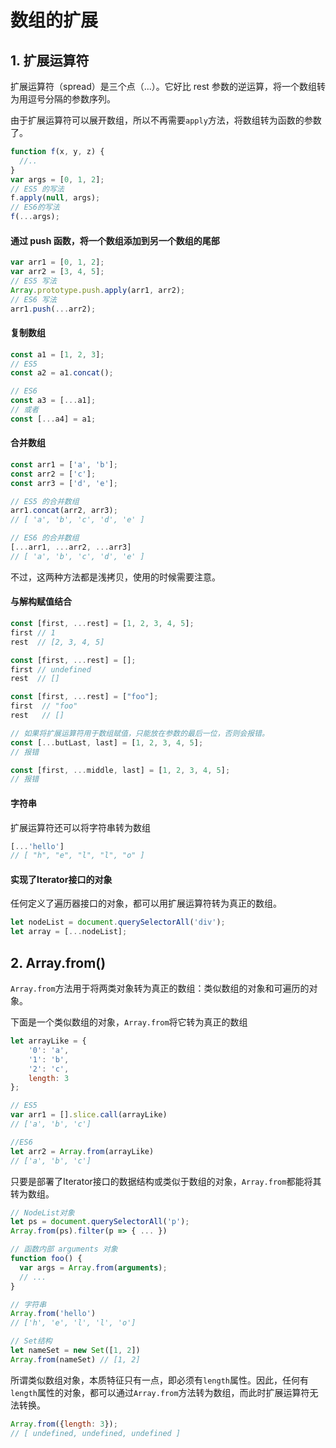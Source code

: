 

# 数组的扩展

## 1. 扩展运算符

扩展运算符（spread）是三个点（...）。它好比 rest 参数的逆运算，将一个数组转为用逗号分隔的参数序列。

由于扩展运算符可以展开数组，所以不再需要`apply`方法，将数组转为函数的参数了。

```js
function f(x, y, z) {
  //..
}
var args = [0, 1, 2];
// ES5 的写法
f.apply(null, args);
// ES6的写法
f(...args);
```

#### 通过 push 函数，将一个数组添加到另一个数组的尾部

```js
var arr1 = [0, 1, 2];
var arr2 = [3, 4, 5];
// ES5 写法
Array.prototype.push.apply(arr1, arr2);
// ES6 写法
arr1.push(...arr2);
```

#### 复制数组

```js
const a1 = [1, 2, 3];
// ES5
const a2 = a1.concat();

// ES6
const a3 = [...a1];
// 或者
const [...a4] = a1;
```

#### 合并数组

```js
const arr1 = ['a', 'b'];
const arr2 = ['c'];
const arr3 = ['d', 'e'];

// ES5 的合并数组
arr1.concat(arr2, arr3);
// [ 'a', 'b', 'c', 'd', 'e' ]

// ES6 的合并数组
[...arr1, ...arr2, ...arr3]
// [ 'a', 'b', 'c', 'd', 'e' ]
```

不过，这两种方法都是浅拷贝，使用的时候需要注意。

#### 与解构赋值结合

```js
const [first, ...rest] = [1, 2, 3, 4, 5];
first // 1
rest  // [2, 3, 4, 5]

const [first, ...rest] = [];
first // undefined
rest  // []

const [first, ...rest] = ["foo"];
first  // "foo"
rest   // []

// 如果将扩展运算符用于数组赋值，只能放在参数的最后一位，否则会报错。
const [...butLast, last] = [1, 2, 3, 4, 5];
// 报错

const [first, ...middle, last] = [1, 2, 3, 4, 5];
// 报错
```

#### 字符串

扩展运算符还可以将字符串转为数组

```js
[...'hello']
// [ "h", "e", "l", "l", "o" ]
```

#### 实现了Iterator接口的对象

任何定义了遍历器接口的对象，都可以用扩展运算符转为真正的数组。

```js
let nodeList = document.querySelectorAll('div');
let array = [...nodeList];
```


## 2. Array.from()

`Array.from`方法用于将两类对象转为真正的数组：类似数组的对象和可遍历的对象。

下面是一个类似数组的对象，`Array.from`将它转为真正的数组

```js
let arrayLike = {
    '0': 'a',
    '1': 'b',
    '2': 'c',
    length: 3
};

// ES5
var arr1 = [].slice.call(arrayLike)
// ['a', 'b', 'c']

//ES6
let arr2 = Array.from(arrayLike)
// ['a', 'b', 'c']
```

只要是部署了Iterator接口的数据结构或类似于数组的对象，`Array.from`都能将其转为数组。

```js
// NodeList对象
let ps = document.querySelectorAll('p');
Array.from(ps).filter(p => { ... })

// 函数内部 arguments 对象
function foo() {
  var args = Array.from(arguments);
  // ...
}

// 字符串
Array.from('hello')
// ['h', 'e', 'l', 'l', 'o']

// Set结构
let nameSet = new Set([1, 2])
Array.from(nameSet) // [1, 2]
```

所谓类似数组对象，本质特征只有一点，即必须有`length`属性。因此，任何有`length`属性的对象，都可以通过`Array.from`方法转为数组，而此时扩展运算符无法转换。

```js
Array.from({length: 3});
// [ undefined, undefined, undefined ]
```